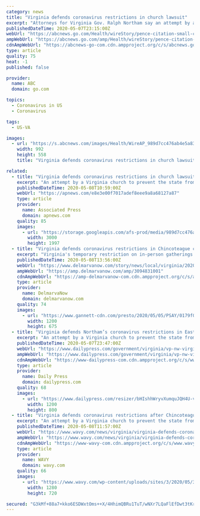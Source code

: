 ```yaml
---
category: news
title: "Virginia defends coronavirus restrictions in church lawsuit"
excerpt: "Attorneys for Virginia Gov. Ralph Northam say an attempt by a Virginia church to prevent the state from barring gatherings of more than 10 people “would seriously undermine” the state’s efforts to det"
publishedDateTime: 2020-05-07T23:15:00Z
webUrl: "https://abcnews.go.com/Health/wireStory/pence-citation-small-church-service-pale-70556385"
ampWebUrl: "https://abcnews.go.com/amp/Health/wireStory/pence-citation-small-church-service-pale-70556385"
cdnAmpWebUrl: "https://abcnews-go-com.cdn.ampproject.org/c/s/abcnews.go.com/amp/Health/wireStory/pence-citation-small-church-service-pale-70556385"
type: article
quality: 75
heat: -1
published: false

provider:
  name: ABC
  domain: go.com

topics:
  - Coronavirus in US
  - Coronavirus

tags:
  - US-VA

images:
  - url: "https://s.abcnews.com/images/Health/WireAP_989d7cc476ab4e5a83081031e8a2710e_16x9_992.jpg"
    width: 992
    height: 558
    title: "Virginia defends coronavirus restrictions in church lawsuit"

related:
  - title: "Virginia defends coronavirus restrictions in church lawsuit"
    excerpt: "An attempt by a Virginia church to prevent the state from barring gatherings of more than 10 people “would seriously undermine” the state's efforts to deter the spread of"
    publishedDateTime: 2020-05-08T10:59:00Z
    webUrl: "https://apnews.com/e8e3e00f7017adef8eee9a8a68127a87"
    type: article
    provider:
      name: Associated Press
      domain: apnews.com
    quality: 85
    images:
      - url: "https://storage.googleapis.com/afs-prod/media/989d7cc476ab4e5a83081031e8a2710e/3000.jpeg"
        width: 3000
        height: 1997
  - title: "Virginia defends coronavirus restrictions in Chincoteague church lawsuit"
    excerpt: "Virginia's temporary restriction on in-person gatherings is a “good-faith, evidence-based” emergency measure, state tells court."
    publishedDateTime: 2020-05-08T13:56:00Z
    webUrl: "https://www.delmarvanow.com/story/news/local/virginia/2020/05/08/virginia-defends-coronavirus-restrictions-chincoteague-church-lawsuit/3094831001/"
    ampWebUrl: "https://amp.delmarvanow.com/amp/3094831001"
    cdnAmpWebUrl: "https://amp-delmarvanow-com.cdn.ampproject.org/c/s/amp.delmarvanow.com/amp/3094831001"
    type: article
    provider:
      name: DelmarvaNow
      domain: delmarvanow.com
    quality: 74
    images:
      - url: "https://www.gannett-cdn.com/presto/2020/05/05/PSAY/0179f0da-254d-493f-a4a1-2661bc6fbe33-_DSC4386.jpg?auto=webp&crop=2061,1159,x0,y550&format=pjpg&width=1200"
        width: 1200
        height: 675
  - title: "Virginia defends Northam’s coronavirus restrictions in Eastern Shore church’s lawsuit"
    excerpt: "An attempt by a Virginia church to prevent the state from barring gatherings of more than 10 people “would seriously undermine” the state's efforts to deter the spread of the coronavirus, attorneys for Gov."
    publishedDateTime: 2020-05-07T23:47:00Z
    webUrl: "https://www.dailypress.com/government/virginia/vp-nw-virginia-defends-restrictions-eastern-shore-church-lawsuit-20200507-jy23doxzqncfrgz37nr2ikl4r4-story.html"
    ampWebUrl: "https://www.dailypress.com/government/virginia/vp-nw-virginia-defends-restrictions-eastern-shore-church-lawsuit-20200507-jy23doxzqncfrgz37nr2ikl4r4-story.html?outputType=amp"
    cdnAmpWebUrl: "https://www-dailypress-com.cdn.ampproject.org/c/s/www.dailypress.com/government/virginia/vp-nw-virginia-defends-restrictions-eastern-shore-church-lawsuit-20200507-jy23doxzqncfrgz37nr2ikl4r4-story.html?outputType=amp"
    type: article
    provider:
      name: Daily Press
      domain: dailypress.com
    quality: 68
    images:
      - url: "https://www.dailypress.com/resizer/bHIshhWryvXumquJQH4U-vtAiQI=/1200x0/top/arc-anglerfish-arc2-prod-tronc.s3.amazonaws.com/public/OH5PLTQ3M4KIFRQGE67WLKAJOY.jpg"
        width: 1200
        height: 800
  - title: "Virginia defends coronavirus restrictions after Chincoteague church files federal lawsuit"
    excerpt: "An attempt by a Virginia church to prevent the state from barring gatherings of more than 10 people “would seriously undermine” the state’s efforts to deter the spread"
    publishedDateTime: 2020-05-08T11:57:00Z
    webUrl: "https://www.wavy.com/news/virginia/virginia-defends-coronavirus-restrictions-after-chincoteague-church-files-federal-lawsuit/"
    ampWebUrl: "https://www.wavy.com/news/virginia/virginia-defends-coronavirus-restrictions-after-chincoteague-church-files-federal-lawsuit/amp/"
    cdnAmpWebUrl: "https://www-wavy-com.cdn.ampproject.org/c/s/www.wavy.com/news/virginia/virginia-defends-coronavirus-restrictions-after-chincoteague-church-files-federal-lawsuit/amp/"
    type: article
    provider:
      name: WAVY
      domain: wavy.com
    quality: 66
    images:
      - url: "https://www.wavy.com/wp-content/uploads/sites/3/2020/05/3c69c03534604f0d837e5e90594190cb.jpg?w=1280&h=720&crop=1"
        width: 1280
        height: 720

secured: "G3kMf+88a7+kko6ESDWxtOms++X/4HhimQBRu1TuT/wNXr7LQaFlEfDwt3tKr2UXv0Jsn6YFY+n5zwvChcoNugkmXiQcXf/COmPLfK1nKlTVCoVtuEGzEOF4tfzDZOEiYLsAonZeKjLm1Ab/aMxr3rIhyWDOk4YlMK6lTRRQjSWVhPruqM1E3d3yyuLKESIthS/8eQBHeKnr8LGpoRPsbq991wznjiTte9GQ4GI/+gXzG/k4fHcT1w9WGrHbBiAC2bJM4uozodmQS+4FQ21srhcUH7vrgx6RsdE1qVsgZDrfgy41VAvhADeVFU+YAo3CWLenquoSC6Z2pon8VVGnNz7MSV33rwfzPLo6KvD0EXUlfCqNQwJqdNVOcMbQpVtafsEbYOl68Sbm6hgwCjrzGzML5NfCqfZZINr2RljT3x8Jl9td4DzK5FCm9tNRZzFUyNsiQFfNEV6bAaUyKABYqSH16Jv4wpndI/sGLtqTris=;xGfltxq0sDGWbufKRYRr9A=="
---
```



